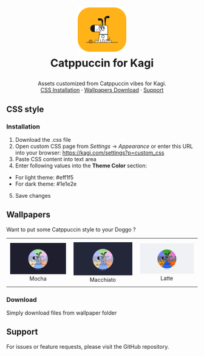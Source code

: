 <!-- LOGO -->
<h1>
<p align="center">
  <img src="./assets/icon.png" alt="Icon" width="128"/>
  <br>Catppuccin for Kagi
</h1>
  <p align="center">
    Assets customized from Catppuccin vibes for Kagi.
    <br />
    <a href="#installation">CSS Installation</a>
    ·
    <a href="#download">Wallpapers Download</a>
    ·
    <a href="#support">Support</a>
  </p>
</p>

## CSS style

### Installation

1. Download the .css file
2. Open custom CSS page from *Settings* -> *Appearance* or enter this URL into your browser: https://kagi.com/settings?p=custom_css 
3. Paste CSS content into text area
4. Enter following values into the **Theme Color** section:
- For light theme: #eff1f5
- For dark theme: #1e1e2e
5. Save changes

## Wallpapers

Want to put some Catppuccin style to your Doggo ?

<table align="center" style="border-collapse: collapse; border: none;">
  <tr style="border: none;">
    <td align="center" style="border: none; padding: 10px;"><img src="./wallpapers/catppuccin_kagi_mocha.png" alt="Mocha wallpaper" width="200"/><br>Mocha</td>
    <td align="center" style="border: none; padding: 10px;"><img src="./wallpapers/catppuccin_kagi_macchiato.png" alt="Macchiato wallpaper" width="200"/><br>Macchiato</td>
    <td align="center" style="border: none; padding: 10px;"><img src="./wallpapers/catppuccin_kagi_latte.png" alt="Latte wallpaper" width="200"/><br>Latte</td>
  </tr>
</table>

### Download

Simply download files from wallpaper folder

## Support

For issues or feature requests, please visit the GitHub repository.